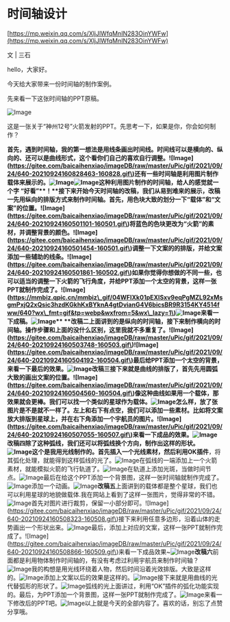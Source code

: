 # 时间轴设计

[https://mp.weixin.qq.com/s/XljJlWfqMnIN283OinYWFw](https://mp.weixin.qq.com/s/XljJlWfqMnIN283OinYWFw)







文 \| 三石

hello，大家好。

今天给大家带来一份时间轴的制作案例。

先来看一下这张时间轴的PPT原稿。

![Image](https://gitee.com/baicaihenxiao/imageDB/raw/master/uPic/jpg/2021/09/24/640-20210924160604893-160605.jpg)

这是一张关于“神州12号”火箭发射的PPT。先思考一下，如果是你，你会如何制作？

**首先，遇到时间轴，我的第一想法是用线条画出时间线。**时间线可以是横向的、纵向的、还可以是曲线形式，这个看你们自己的喜欢自行调整。!\[Image\]\(https://gitee.com/baicaihenxiao/imageDB/raw/master/uPic/gif/2021/09/24/640-20210924160828463-160828.gif\)**还有一些时间轴是利用图片制作载体来展示的。**![Image](https://mmbiz.qpic.cn/mmbiz_png/vsj6gMVg9HJYCJeEpbKFdpMr8SuBbicDvia8Unb4Rdia0eGoRrRwMEhSM1icgeeyypmeSGticBP6Bow5ObfNDYsGUEQ/640?wx_fmt=png&tp=webp&wxfrom=5&wx_lazy=1&wx_co=1)![Image](https://gitee.com/baicaihenxiao/imageDB/raw/master/uPic/jpg/2021/09/24/640-20210924160500873-160501.jpg)这种利用图片制作的时间轴，给人的感觉就一个字 **“好看”\***\*！\*\*接下来开始今天时间轴的改稿，我们从易到难来的展示，**改稿一**先用纵向的排版方式来制作时间轴。首先，用色块大致的划分一下“载体”和“文案”的位置。!\[Image\]\(https://gitee.com/baicaihenxiao/imageDB/raw/master/uPic/gif/2021/09/24/640-20210924160501101-160501.gif\)将蓝色的色块更改为“火箭”的素材，并调整背景的颜色。!\[Image\]\(https://gitee.com/baicaihenxiao/imageDB/raw/master/uPic/gif/2021/09/24/640-20210924160501454-160501.gif\)调整一下文案的的排版，并给文案添加一些辅助的线条。!\[Image\]\(https://gitee.com/baicaihenxiao/imageDB/raw/master/uPic/gif/2021/09/24/640-20210924160501861-160502.gif\)如果你觉得你想做的不同一些，也可以适当的调整一下火箭的飞行角度，并给PPT添加一个太空的背景，这样一张PPT就制作完成了。!\[Image\]\(https://mmbiz.qpic.cn/mmbiz\_gif/04WFIXk01pEXlSxv9eqPgMZL92xMsgmPxjQ2xQsic3hzdKGkhKxBYknA4gtDvianG4V6bicsBR9R3154KY4514fww/640?wx\_fmt=gif&tp=webp&wxfrom=5&wx\_lazy=1\)![Image](https://mmbiz.qpic.cn/mmbiz_gif/04WFIXk01pEXlSxv9eqPgMZL92xMsgmPxjQ2xQsic3hzdKGkhKxBYknA4gtDvianG4V6bicsBR9R3154KY4514fww/640?wx_fmt=gif&tp=webp&wxfrom=5&wx_lazy=1)来看一下成稿。![Image](https://gitee.com/baicaihenxiao/imageDB/raw/master/uPic/jpg/2021/09/24/640-20210924160503266-160503.jpg)\*\* \*\***改稿二**上面讲到的是纵向的时间轴，接下来制作**横向的时间轴。**操作步骤和上面的没什么区别，这里我就不多重复了。!\[Image\]\(https://gitee.com/baicaihenxiao/imageDB/raw/master/uPic/gif/2021/09/24/640-20210924160503748-160503.gif\)!\[Image\]\(https://gitee.com/baicaihenxiao/imageDB/raw/master/uPic/gif/2021/09/24/640-20210924160504192-160504.gif\)最后给PPT添加一个太空的背景，来看一下最后的效果。![Image](https://gitee.com/baicaihenxiao/imageDB/raw/master/uPic/jpg/2021/09/24/640-20210924160504404-160504.jpg)**改稿三**接下来就是曲线的排版了，首先先用圆弧大致的画出文案的位置。!\[Image\]\(https://gitee.com/baicaihenxiao/imageDB/raw/master/uPic/gif/2021/09/24/640-20210924160504560-160504.gif\)**像这种曲线如果用一个载体，那效果就会更棒。**我们可以找一个类似的**星球作为载体。**![Image](https://mmbiz.qpic.cn/mmbiz_png/04WFIXk01pEXlSxv9eqPgMZL92xMsgmPibrxb5NzyjuoZwTZO3qT7K0hRjFYaF2tRMJjbHOMTU1SMsl9ZxVhsdw/640?wx_fmt=png&tp=webp&wxfrom=5&wx_lazy=1&wx_co=1)怎么样，放了张图片是不是就不一样了。左上和右下有点空，我们可以添加一些素材。比如将文案放大排版到星球上，并在右下角添加一个宇航员的图片。!\[Image\]\(https://gitee.com/baicaihenxiao/imageDB/raw/master/uPic/gif/2021/09/24/640-20210924160507055-160507.gif\)来看一下成品的效果。![Image](https://mmbiz.qpic.cn/mmbiz_gif/vsj6gMVg9HIzQlLhQJ8vWSe27bUjheibKtR4K4lvbp3F7CICLeRXzjLWbRCuJUZyBPy27YAZkS7dBJOv7tkfHjQ/640?wx_fmt=gif&tp=webp&wxfrom=5&wx_lazy=1)**改稿四**除了这种弧线，我们还可以将弧线换个方向，制作出这样的形状。![Image](https://gitee.com/baicaihenxiao/imageDB/raw/master/uPic/jpg/2021/09/24/640-20210924160507175-160507.jpg)这个是我用光线制作的。首先插入一个光线素材，然后利用**OK插件**，将其弧化处理，就能得到这样弧线的光了。![Image](https://mmbiz.qpic.cn/mmbiz_gif/04WFIXk01pEXlSxv9eqPgMZL92xMsgmPFUaevq4hDbwQ0PdVBQGIyRa2UTmRG553iblH60MrOZ6Q9ZiaiaropK5AA/640?wx_fmt=gif&tp=webp&wxfrom=5&wx_lazy=1)在弧线的一端添加上一个火箭素材，就能模拟火箭的飞行轨道了。![Image](https://gitee.com/baicaihenxiao/imageDB/raw/master/uPic/gif/2021/09/24/640-20210924160507272-160507.gif)在轨道上添加光斑，当做时间节点。![Image](https://gitee.com/baicaihenxiao/imageDB/raw/master/uPic/jpg/2021/09/24/640-20210924160507297-160507.jpg)最后在给这个PPT添加一个背景图，这样一张时间轴就制作完成了。![Image](https://gitee.com/baicaihenxiao/imageDB/raw/master/uPic/jpg/2021/09/24/640-20210924160507323-160507.jpg)添加一个动画。![Image](https://gitee.com/baicaihenxiao/imageDB/raw/master/uPic/gif/2021/09/24/640-20210924160507377-160507.gif)**改稿五**上面讲到的载体都是整个星球，我们也可以利用星球的地貌做载体.我在网站上看到了这样一张图片，觉得非常的不错。![Image](https://gitee.com/baicaihenxiao/imageDB/raw/master/uPic/jpg/2021/09/24/640-20210924160507410-160507.jpg)首先对图片进行裁剪，保留一小部分即可。!\[Image\]\(https://gitee.com/baicaihenxiao/imageDB/raw/master/uPic/gif/2021/09/24/640-20210924160508323-160508.gif\)接下来利用任意多边形，沿着山体的走势画出一个形状出来。![Image](https://gitee.com/baicaihenxiao/imageDB/raw/master/uPic/gif/2021/09/24/640-20210924160508447-160508.gif)最后，添加上对应的文案，这样一张PPT就制作完成了。!\[Image\]\(https://gitee.com/baicaihenxiao/imageDB/raw/master/uPic/gif/2021/09/24/640-20210924160508866-160509.gif\)来看一下成品效果~![Image](https://gitee.com/baicaihenxiao/imageDB/raw/master/uPic/jpg/2021/09/24/640-20210924160509006-160509.jpg)**改稿六**前面都是利用物体制作时间轴的，有没有考虑过利用宇航员来制作时间轴？![Image](https://mmbiz.qpic.cn/mmbiz_png/04WFIXk01pEXlSxv9eqPgMZL92xMsgmPesQFuVdD1kQiaymicTyBuiaAdQGaLeLJKyibtZaGXEibY29L7auqvnDrqCw/640?wx_fmt=png&tp=webp&wxfrom=5&wx_lazy=1&wx_co=1)我的构想是用光线环绕着人物，然后时间沿着光效排版。大致是这样的。![Image](https://gitee.com/baicaihenxiao/imageDB/raw/master/uPic/jpg/2021/09/24/640-20210924160509076-160509.jpg)添加上文案以后的效果是这样的。![Image](https://gitee.com/baicaihenxiao/imageDB/raw/master/uPic/jpg/2021/09/24/640-20210924160509117-160509.jpg)接下来就是用曲线的光代替弧形的形状了。![Image](https://gitee.com/baicaihenxiao/imageDB/raw/master/uPic/jpg/2021/09/24/640-20210924160509158-160509.jpg)弧线的光上面讲过，利用“OK”插件的弧化功能实现的。最后，为PPT添加一个背景图，这样一张PPT就制作完成了。![Image](https://mmbiz.qpic.cn/mmbiz_png/04WFIXk01pEXlSxv9eqPgMZL92xMsgmP2mOhvMUwxxzHrczQAhpo5Av2JTM5et25llE29icZ1KdukdBibjRhIkQw/640?wx_fmt=png&tp=webp&wxfrom=5&wx_lazy=1&wx_co=1)来看一下修改后的PPT吧。![Image](https://gitee.com/baicaihenxiao/imageDB/raw/master/uPic/jpg/2021/09/24/640-20210924160509247-160509.jpg)以上就是今天的全部内容了。喜欢的话，别忘了点赞分享哦。

